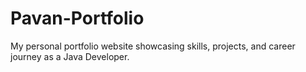 # Pavan-Portfolio
My personal portfolio website showcasing skills, projects, and career journey as a Java Developer.
